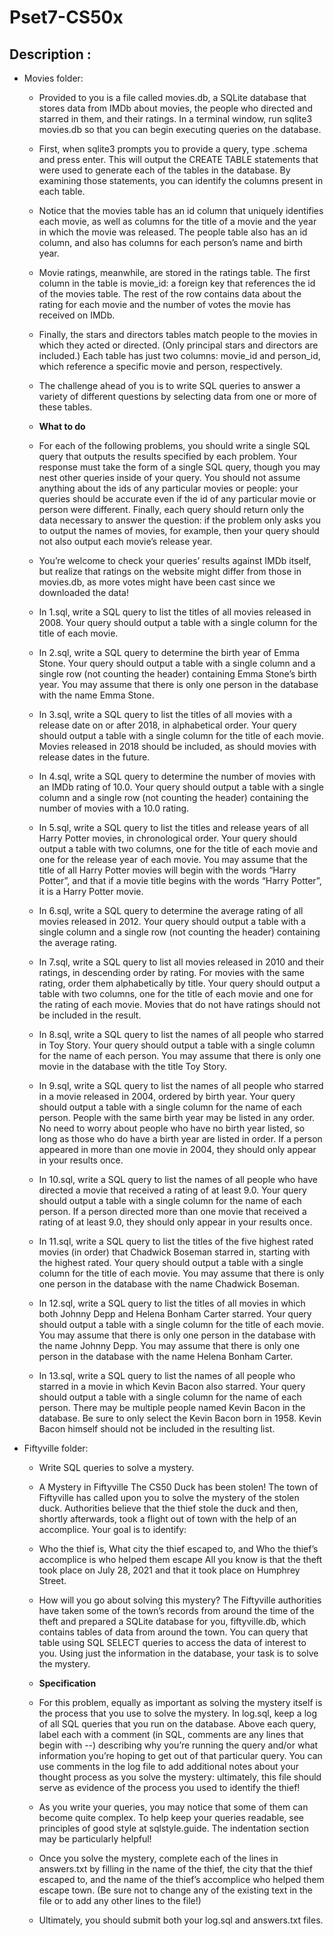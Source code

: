 # Pset7-CS50x

## Description :

- Movies folder:
    - Provided to you is a file called movies.db, a SQLite database that stores data from IMDb about movies, the people who directed and starred in them, and their ratings. In a terminal window, run sqlite3 movies.db so that you can begin executing queries on the database.

    - First, when sqlite3 prompts you to provide a query, type .schema and press enter. This will output the CREATE TABLE statements that were used to generate each of the tables in the database. By examining those statements, you can identify the columns present in each table.

    - Notice that the movies table has an id column that uniquely identifies each movie, as well as columns for the title of a movie and the year in which the movie was released. The people table also has an id column, and also has columns for each person’s name and birth year.

    - Movie ratings, meanwhile, are stored in the ratings table. The first column in the table is movie_id: a foreign key that references the id of the movies table. The rest of the row contains data about the rating for each movie and the number of votes the movie has received on IMDb.

    - Finally, the stars and directors tables match people to the movies in which they acted or directed. (Only principal stars and directors are included.) Each table has just two columns: movie_id and person_id, which reference a specific movie and person, respectively.

    - The challenge ahead of you is to write SQL queries to answer a variety of different questions by selecting data from one or more of these tables.


    - **What to do**
    - For each of the following problems, you should write a single SQL query that outputs the results specified by each problem. Your response must take the form of a single SQL query, though you may nest other queries inside of your query. You should not assume anything about the ids of any particular movies or people: your queries should be accurate even if the id of any particular movie or person were different. Finally, each query should return only the data necessary to answer the question: if the problem only asks you to output the names of movies, for example, then your query should not also output each movie’s release year.

    - You’re welcome to check your queries’ results against IMDb itself, but realize that ratings on the website might differ from those in movies.db, as more votes might have been cast since we downloaded the data!

    - In 1.sql, write a SQL query to list the titles of all movies released in 2008.
    Your query should output a table with a single column for the title of each movie.
    - In 2.sql, write a SQL query to determine the birth year of Emma Stone.
    Your query should output a table with a single column and a single row (not counting the header) containing Emma Stone’s birth year.
    You may assume that there is only one person in the database with the name Emma Stone.
    - In 3.sql, write a SQL query to list the titles of all movies with a release date on or after 2018, in alphabetical order.
    Your query should output a table with a single column for the title of each movie.
    Movies released in 2018 should be included, as should movies with release dates in the future.
    - In 4.sql, write a SQL query to determine the number of movies with an IMDb rating of 10.0.
    Your query should output a table with a single column and a single row (not counting the header) containing the number of movies with a 10.0 rating.
    - In 5.sql, write a SQL query to list the titles and release years of all Harry Potter movies, in chronological order.
    Your query should output a table with two columns, one for the title of each movie and one for the release year of each movie.
    You may assume that the title of all Harry Potter movies will begin with the words “Harry Potter”, and that if a movie title begins with the words “Harry Potter”, it is a Harry Potter movie.
    - In 6.sql, write a SQL query to determine the average rating of all movies released in 2012.
    Your query should output a table with a single column and a single row (not counting the header) containing the average rating.
    - In 7.sql, write a SQL query to list all movies released in 2010 and their ratings, in descending order by rating. For movies with the same rating, order them alphabetically by title.
    Your query should output a table with two columns, one for the title of each movie and one for the rating of each movie.
    Movies that do not have ratings should not be included in the result.
    - In 8.sql, write a SQL query to list the names of all people who starred in Toy Story.
    Your query should output a table with a single column for the name of each person.
    You may assume that there is only one movie in the database with the title Toy Story.
    - In 9.sql, write a SQL query to list the names of all people who starred in a movie released in 2004, ordered by birth year.
    Your query should output a table with a single column for the name of each person.
    People with the same birth year may be listed in any order.
    No need to worry about people who have no birth year listed, so long as those who do have a birth year are listed in order.
    If a person appeared in more than one movie in 2004, they should only appear in your results once.
    - In 10.sql, write a SQL query to list the names of all people who have directed a movie that received a rating of at least 9.0.
    Your query should output a table with a single column for the name of each person.
    If a person directed more than one movie that received a rating of at least 9.0, they should only appear in your results once.
    - In 11.sql, write a SQL query to list the titles of the five highest rated movies (in order) that Chadwick Boseman starred in, starting with the highest rated.
    Your query should output a table with a single column for the title of each movie.
    You may assume that there is only one person in the database with the name Chadwick Boseman.
    - In 12.sql, write a SQL query to list the titles of all movies in which both Johnny Depp and Helena Bonham Carter starred.
    Your query should output a table with a single column for the title of each movie.
    You may assume that there is only one person in the database with the name Johnny Depp.
    You may assume that there is only one person in the database with the name Helena Bonham Carter.
    - In 13.sql, write a SQL query to list the names of all people who starred in a movie in which Kevin Bacon also starred.
    Your query should output a table with a single column for the name of each person.
    There may be multiple people named Kevin Bacon in the database. Be sure to only select the Kevin Bacon born in 1958.
    Kevin Bacon himself should not be included in the resulting list.


- Fiftyville folder:
    - Write SQL queries to solve a mystery.

    - A Mystery in Fiftyville
    The CS50 Duck has been stolen! The town of Fiftyville has called upon you to solve the mystery of the stolen duck. Authorities believe that the thief stole the duck and then, shortly afterwards, took a flight out of town with the help of an accomplice. Your goal is to identify:

    - Who the thief is,
    What city the thief escaped to, and
    Who the thief’s accomplice is who helped them escape
    All you know is that the theft took place on July 28, 2021 and that it took place on Humphrey Street.

    - How will you go about solving this mystery? The Fiftyville authorities have taken some of the town’s records from around the time of the theft and prepared a SQLite database for you, fiftyville.db, which contains tables of data from around the town. You can query that table using SQL SELECT queries to access the data of interest to you. Using just the information in the database, your task is to solve the mystery.

    - **Specification**
    - For this problem, equally as important as solving the mystery itself is the process that you use to solve the mystery. In log.sql, keep a log of all SQL queries that you run on the database. Above each query, label each with a comment (in SQL, comments are any lines that begin with --) describing why you’re running the query and/or what information you’re hoping to get out of that particular query. You can use comments in the log file to add additional notes about your thought process as you solve the mystery: ultimately, this file should serve as evidence of the process you used to identify the thief!

    - As you write your queries, you may notice that some of them can become quite complex. To help keep your queries readable, see principles of good style at sqlstyle.guide. The indentation section may be particularly helpful!

    - Once you solve the mystery, complete each of the lines in answers.txt by filling in the name of the thief, the city that the thief escaped to, and the name of the thief’s accomplice who helped them escape town. (Be sure not to change any of the existing text in the file or to add any other lines to the file!)

    - Ultimately, you should submit both your log.sql and answers.txt files.
